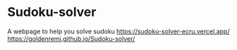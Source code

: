 # Sudoku-solver
A webpage to help you solve sudoku
https://sudoku-solver-ecru.vercel.app/
https://goldenremi.github.io/Sudoku-solver/
